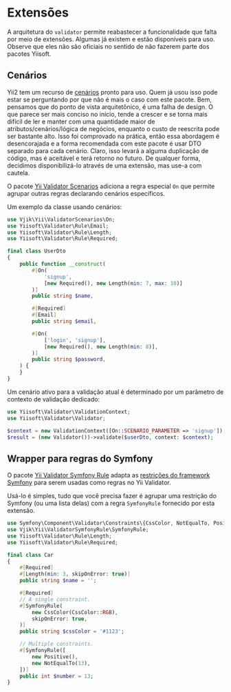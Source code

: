 # Extensões

A arquitetura do `validator` permite reabastecer a funcionalidade que falta por meio de extensões. Algumas já existem
e estão disponíveis para uso. Observe que eles não são oficiais no sentido de não fazerem parte dos pacotes Yiisoft.

## Cenários

Yii2 tem um recurso de [cenários] pronto para uso. Quem já usou isso pode estar se perguntando por que não é mais o caso
com este pacote. Bem, pensamos que do ponto de vista arquitetônico, é uma falha de design. O que parece ser mais
conciso no início, tende a crescer e se torna mais difícil de ler e manter com uma quantidade maior de
atributos/cenários/lógica de negócios, enquanto o custo de reescrita pode ser bastante alto. Isso foi comprovado na prática, então essa
abordagem é desencorajada e a forma recomendada com este pacote é usar DTO separado para cada cenário.
Claro, isso levará a alguma duplicação de código, mas é aceitável e terá retorno no futuro.
De qualquer forma, decidimos disponibilizá-lo através de uma extensão, mas use-a com cautela.

O pacote [Yii Validator Scenarios] adiciona a regra especial `On` que permite agrupar outras regras declarando cenários específicos.

Um exemplo da classe usando cenários:

```php
use Vjik\Yii\ValidatorScenarios\On;
use Yiisoft\Validator\Rule\Email;
use Yiisoft\Validator\Rule\Length;
use Yiisoft\Validator\Rule\Required;

final class UserDto
{
    public function __construct(
        #[On(
            'signup',
            [new Required(), new Length(min: 7, max: 10)]
        )]
        public string $name,

        #[Required]
        #[Email]
        public string $email,

        #[On(
            ['login', 'signup'],
            [new Required(), new Length(min: 8)],
        )]
        public string $password,
    ) {
    }
}
```

Um cenário ativo para a validação atual é determinado por um parâmetro de contexto de validação dedicado:

```php
use Yiisoft\Validator\ValidationContext;
use Yiisoft\Validator\Validator;

$context = new ValidationContext([On::SCENARIO_PARAMETER => 'signup']);
$result = (new Validator())->validate($userDto, context: $context);
```

## Wrapper para regras do Symfony

O pacote [Yii Validator Symfony Rule] adapta as [restrições do framework Symfony] para serem usadas como regras no Yii Validator.

Usá-lo é simples, tudo que você precisa fazer é agrupar uma restrição do Symfony (ou uma lista delas) com a regra `SymfonyRule`
fornecido por esta extensão.

```php
use Symfony\Component\Validator\Constraints\{CssColor, NotEqualTo, Positive};
use Vjik\Yii\ValidatorSymfonyRule\SymfonyRule;
use Yiisoft\Validator\Rule\Length;
use Yiisoft\Validator\Rule\Required;

final class Car
{
    #[Required]
    #[Length(min: 3, skipOnError: true)]
    public string $name = '';

    #[Required]
    // A single constraint.
    #[SymfonyRule(
        new CssColor(CssColor::RGB),
        skipOnError: true,
    )]
    public string $cssColor = '#1123';

    // Multiple constraints.
    #[SymfonyRule([
        new Positive(),
        new NotEqualTo(13),
    ])]
    public int $number = 13;
}
```

[cenários]: https://www.yiiframework.com/doc/guide/2.0/en/structure-models#scenarios
[Yii Validator Scenarios]: https://github.com/vjik/yii-validator-scenarios
[Yii Validator Symfony Rule]: https://github.com/vjik/yii-validator-symfony-rule
[restrições do framework Symfony]: https://symfony.com/doc/current/reference/constraints.html
